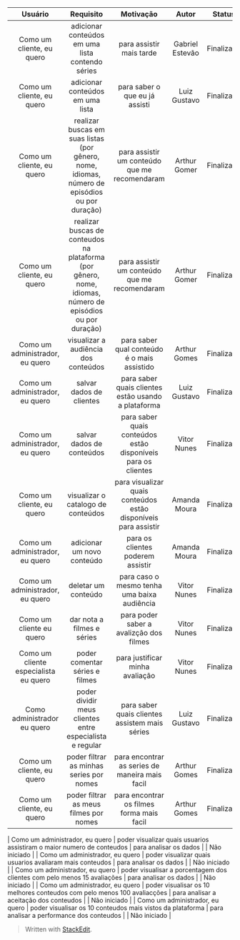 | Usuário      | Requisito | Motivação     |Autor     |Status     |
| :----:        |    :----:   |          :----: |           :----: |            :----: |
| Como um cliente, eu quero  | adicionar conteúdos em uma lista contendo séries  | para assistir mais tarde    | Gabriel Estevão| Finalizado |
| Como um cliente, eu quero | adicionar conteúdos em uma lista  | para saber o que eu já assisti      | Luiz Gustavo | Finalizado |
| Como um cliente, eu quero  | realizar buscas em suas listas (por gênero, nome, idiomas, número de episódios ou por duração)   | para assistir um conteúdo que me recomendaram    | Arthur Gomer | Finalizado |
| Como um cliente, eu quero  | realizar buscas de conteudos na plataforma (por gênero, nome, idiomas, número de episódios ou por duração)   | para assistir um conteúdo que me recomendaram    | Arthur Gomer | Finalizado |
| Como um administrador, eu quero   |  visualizar a audiência dos conteúdos       | para saber qual conteúdo é o mais assistido      | Arthur Gomes | Finalizado |
| Como um administrador, eu quero      | salvar dados de clientes       | para saber quais clientes estão usando a plataforma    | Luiz Gustavo | Finalizado |
| Como um administrador, eu quero      | salvar dados de conteúdos       | para saber quais conteúdos estão disponíveis para os clientes    | Vitor Nunes | Finalizado |
| Como um cliente, eu quero      | visualizar o catalogo de conteúdos     | para visualizar quais conteúdos estão disponíveis para assistir   | Amanda Moura | Finalizado |
| Como um administrador, eu quero   | adicionar um novo conteúdo        | para os clientes poderem assistir     | Amanda Moura | Finalizado |
| Como um administrador, eu quero      | deletar um conteúdo      | para caso o mesmo tenha uma baixa audiência    | Vitor Nunes | Finalizado |
| Como um cliente eu quero | dar nota a filmes e séries | para poder saber a avalizção dos filmes | Vitor Nunes | Finalizado |
| Como um cliente especialista eu quero | poder comentar séries e filmes | para justificar minha avaliação | Vitor Nunes | Finalizado |
| Como administrador eu quero | poder dividir meus clientes entre especialista e regular | para saber quais clientes assistem mais séries | Luiz Gustavo | Finalizado |
| Como um cliente, eu quero | poder filtrar as minhas series por nomes | para encontrar as series de maneira mais facil | Arthur Gomes | Finalizado |
| Como um cliente, eu quero | poder filtrar as meus filmes por nomes | para encontrar os filmes forma mais facil | Arthur Gomes | Finalizado |

| Como um administrador, eu quero | poder visualizar quais usuarios assistiram o maior numero de conteudos | para analisar os dados | | Não iniciado |
| Como um administrador, eu quero | poder visualizar quais usuarios avaliaram mais conteudos | para analisar os dados | | Não iniciado |
| Como um administrador, eu quero | poder visualisar a porcentagem dos clientes com pelo menos 15 avaliações | para analisar os dados | | Não iniciado |
| Como um administrador, eu quero | poder visualisar os 10 melhores conteudos com pelo menos 100 avaliacções | para analisar a aceitação dos conteudos | | Não iniciado |
| Como um administrador, eu quero | poder visualisar os 10 conteudos mais vistos da plataforma | para analisar a performance dos conteudos | | Não iniciado |

> Written with [StackEdit](https://stackedit.io/).
